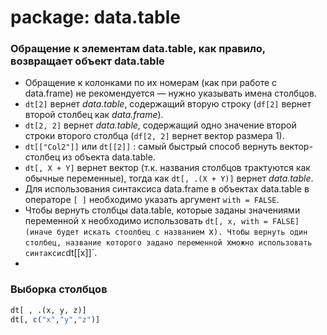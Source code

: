 # package: data.table

### Обращение к элементам data.table, как правило, возвращает объект data.table
* Обращение к колонками по их номерам (как при работе с data.frame) не рекомендуется — нужно указывать имена столбцов.
* `dt[2]` вернет *data.table*, содержащий вторую строку (`df[2]` вернет второй столбец как *data.frame*).
* `dt[2, 2]` вернет *data.table*, содержащий одно значение второй строки второго столбца (`df[2, 2]` вернет вектор размера 1).
* `dt[["Col2"]]` или `dt[[2]]` : самый быстрый способ вернуть вектор-столбец из объекта data.table.
* `dt[, X + Y]` вернет вектор (т.к. названия столбцов трактуются как обычные переменные), тогда как `dt[, .(X + Y)]` вернет *data.table*.
* Для использования синтаксиса data.frame в объектах data.table в операторе `[ ]` необходимо указать аргумент `with = FALSE`.
* Чтобы вернуть столбцы data.table, которые заданы значениями переменной x необходимо использовать `dt[, x, with = FALSE] (иначе будет искать стоолбец с названием `x`). Чтобы вернуть один столбец, название которого задано переменной `x` можно использовать синтаксис `dt[[x]]`.
* 

### Выборка столбцов
```r
dt[ , .(x, y, z)]
dt[, c("x","y","z")]
```
